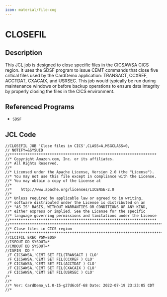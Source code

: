 ```yaml
---
icon: material/file-cog
---
```

# CLOSEFIL

## Description
This JCL job is designed to close specific files in the CICSAWSA CICS region. It uses the SDSF program to issue CEMT commands that close five critical files used by the CardDemo application: TRANSACT, CCXREF, ACCTDAT, CXACAIX, and USRSEC. This job would typically be run during maintenance windows or before backup operations to ensure data integrity by properly closing the files in the CICS environment.

## Referenced Programs
- `SDSF`

## JCL Code
```jcl
//CLOSEFIL JOB 'Close files in CICS',CLASS=A,MSGCLASS=0,
// NOTIFY=&SYSUID
//******************************************************************
//* Copyright Amazon.com, Inc. or its affiliates.                   
//* All Rights Reserved.                                            
//*                                                                 
//* Licensed under the Apache License, Version 2.0 (the "License"). 
//* You may not use this file except in compliance with the License.
//* You may obtain a copy of the License at                         
//*                                                                 
//*    http://www.apache.org/licenses/LICENSE-2.0                   
//*                                                                 
//* Unless required by applicable law or agreed to in writing,      
//* software distributed under the License is distributed on an     
//* "AS IS" BASIS, WITHOUT WARRANTIES OR CONDITIONS OF ANY KIND,    
//* either express or implied. See the License for the specific     
//* language governing permissions and limitations under the License
//******************************************************************
//*********************************************************************         
//* Close files in CICS region                                                  
//*********************************************************************         
//CLCIFIL EXEC PGM=SDSF                                                         
//ISFOUT DD SYSOUT=*                                                            
//CMDOUT DD SYSOUT=*                                                            
//ISFIN  DD *                                                                   
 /F CICSAWSA,'CEMT SET FIL(TRANSACT ) CLO'                                      
 /F CICSAWSA,'CEMT SET FIL(CCXREF ) CLO'                                        
 /F CICSAWSA,'CEMT SET FIL(ACCTDAT ) CLO'                                       
 /F CICSAWSA,'CEMT SET FIL(CXACAIX ) CLO'                                       
 /F CICSAWSA,'CEMT SET FIL(USRSEC ) CLO'                                       
/*      
//*
//* Ver: CardDemo_v1.0-15-g27d6c6f-68 Date: 2022-07-19 23:23:05 CDT
//*

```